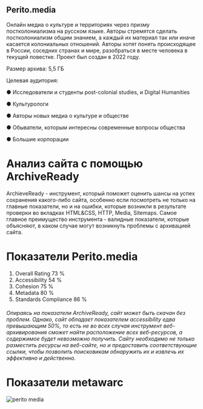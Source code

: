 ## Perito.media
Онлайн медиа о культуре и территориях через призму постколониализма на русском языке. Авторы стремятся сделать постколониализм общим знанием, а каждый их материал так или иначе касается колониальных отношений. Авторы хотят понять происходящее в России, соседних странах и мире, разобраться в месте человека в текущей повестке. Проект был создан в 2022 году.

Размер архива: 5,5 ГБ

Целевая аудитория:

●	Исследователи и студенты post-colonial studies, и Digital Humanities

●	Культурологи 

●	Авторы новых медиа о культуре и обществе

●	Обыватели, которым интересны современные вопросы общества

●	Большие корпорации 

# Анализ сайта с помощью ArchiveReady 
ArchieveReady - инструмент, который поможет оценить шансы на успех сохранения какого-либо сайта, особенно если посмотреть не только на главные показатели, но и на ошибки, которые возникли в результате проверки во вкладках HTML&CSS, HTTP, Media, Sitemaps. Самое главное преимущество инструмента - валидные показатели, которые объясняют, в каком случае могут возникнуть проблемы с архивацией сайта.

# Показатели Perito.media

1. Overall Rating	73 %
2. Accessibility	54 %
3. Cohesion	75 %
4. Metadata	80 %
5. Standards Compliance	86 %

###### Опираясь на показатели ArchiveReady, сайт может быть скачан без проблем. Однако, сайт обладает показателем accessibility едва превышающим 50%, то есть не во всех случая инструмент веб-архивирования сможет найти расположение всех веб-ресурсов, а содержимое будет невозможно получить. Сайту необходимо не только разместить ресурсы на веб-сайте, но и предоставить соответствующие ссылки, чтобы позволить поисковикам обнаружить их и извлечь их эффективно и действенно.

# Показатели metawarc
![perito media](https://github.com/alinailyukhina/My-Digital-Archives/assets/112753331/2d853f3d-7e9e-4b1f-8f2e-e696c4a4846e)
